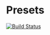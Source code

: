 # Presets
[![Build Status](https://travis-ci.org/tuchk4/presets.svg?branch=master)](https://travis-ci.org/tuchk4/presets)
